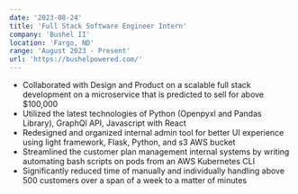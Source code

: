 ```yaml
---
date: '2023-08-24'
title: 'Full Stack Software Engineer Intern'
company: 'Bushel II'
location: 'Fargo, ND'
range: 'August 2023 - Present'
url: 'https://bushelpowered.com/'
---
```


- Collaborated with Design and Product on a scalable full stack development on a microservice that is predicted to sell for above $100,000
- Utilized the latest technologies of Python (Openpyxl and Pandas Library), GraphQl API, Javascript with React
- Redesigned and organized internal admin tool for better UI experience using light framework, Flask, Python, and s3 AWS bucket
- Streamlined the customer plan management internal systems by writing automating bash scripts on pods from an AWS Kubernetes CLI
- Significantly reduced time of manually and individually handling above 500 customers over a span of a week to a matter of minutes
